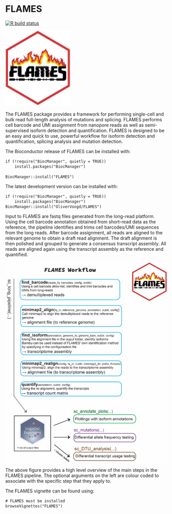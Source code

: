 
# FLAMES

[![R build status](https://github.com/mritchielab/FLAMES/actions/workflows/check-bioc.yml/badge.svg)](https://github.com/mritchielab/FLAMES/actions)

<img  src="vignettes/FLAMES-01.png">


The FLAMES package provides a framework for performing single-cell and bulk read full-length analysis of mutations and splicing. FLAMES performs cell barcode and UMI assignment from nanopore reads as well as semi-supervised isoform detection and quantification. FLAMES is designed to be an easy and quick to use, powerful workflow for isoform detection and quantification, splicing analysis and mutation detection.

The Bioconductor release of FLAMES can be installed with:
```
if (!require("BiocManager", quietly = TRUE))
    install.packages("BiocManager")

BiocManager::install("FLAMES")
```

The latest development version can be installed with:
```
if (!require("BiocManager", quietly = TRUE))
    install.packages("BiocManager")
BiocManager::install("OliverVoogd/FLAMES")
```

Input to FLAMES are fastq files generated from the long-read platform. Using the cell barcode annotation obtained from short-read data as the reference, the pipeline identifies and trims cell barcodes/UMI sequences from the long reads. After barcode assignment, all reads are aligned to the relevant genome to obtain a draft read alignment. The draft alignment is then polished and grouped to generate a consensus transcript assembly. All reads are aligned again using the transcript assembly as the reference and quantified. 

<img align='center' src="vignettes/FLAMESpipeline-01.png">

The above figure provides a high level overview of the main steps in the FLAMES pipeline. The optional arguments on the left are colour coded to associate with the specific step that they apply to.

The FLAMES vignette can be found using:
```
# FLAMES must be installed
browseVignettes("FLAMES")
```
